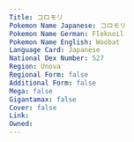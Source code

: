 ```yaml
---
﻿Title: コロモリ
Pokemon Name Japanese: コロモリ
Pokemon Name German: Fleknoil
Pokemon Name English: Woobat
Language Card: Japanese
National Dex Number: 527
Region: Unova
Regional Form: false
Additional Form: false
Mega: false
Gigantamax: false
Cover: false
Link: 
Owned: 
---
```

